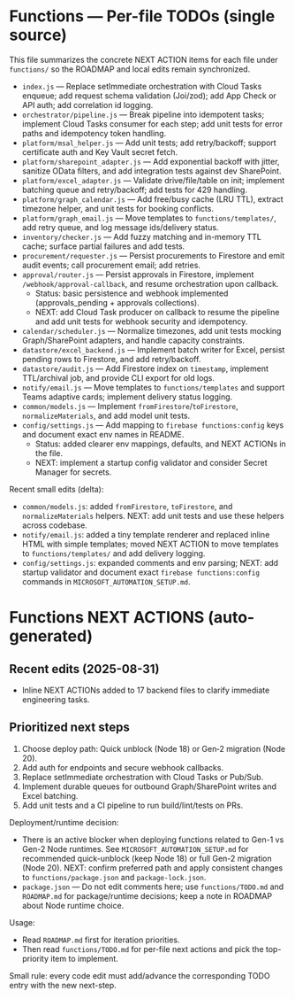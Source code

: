 # Functions — Per-file TODOs (single source)

This file summarizes the concrete NEXT ACTION items for each file under `functions/` so the ROADMAP and local edits remain synchronized.

- `index.js` — Replace setImmediate orchestration with Cloud Tasks enqueue; add request schema validation (Joi/zod); add App Check or API auth; add correlation id logging.
- `orchestrator/pipeline.js` — Break pipeline into idempotent tasks; implement Cloud Tasks consumer for each step; add unit tests for error paths and idempotency token handling.
- `platform/msal_helper.js` — Add unit tests; add retry/backoff; support certificate auth and Key Vault secret fetch.
- `platform/sharepoint_adapter.js` — Add exponential backoff with jitter, sanitize OData filters, and add integration tests against dev SharePoint.
- `platform/excel_adapter.js` — Validate drive/file/table on init; implement batching queue and retry/backoff; add tests for 429 handling.
- `platform/graph_calendar.js` — Add free/busy cache (LRU TTL), extract timezone helper, and unit tests for booking conflicts.
- `platform/graph_email.js` — Move templates to `functions/templates/`, add retry queue, and log message ids/delivery status.
- `inventory/checker.js` — Add fuzzy matching and in-memory TTL cache; surface partial failures and add tests.
- `procurement/requester.js` — Persist procurements to Firestore and emit audit events; call procurement email; add retries.
- `approval/router.js` — Persist approvals in Firestore, implement `/webhook/approval-callback`, and resume orchestration upon callback.
	- Status: basic persistence and webhook implemented (approvals_pending + approvals collections).
	- NEXT: add Cloud Task producer on callback to resume the pipeline and add unit tests for webhook security and idempotency.
- `calendar/scheduler.js` — Normalize timezones, add unit tests mocking Graph/SharePoint adapters, and handle capacity constraints.
- `datastore/excel_backend.js` — Implement batch writer for Excel, persist pending rows to Firestore, and add retry/backoff.
- `datastore/audit.js` — Add Firestore index on `timestamp`, implement TTL/archival job, and provide CLI export for old logs.
- `notify/email.js` — Move templates to `functions/templates` and support Teams adaptive cards; implement delivery status logging.
- `common/models.js` — Implement `fromFirestore`/`toFirestore`, `normalizeMaterials`, and add model unit tests.
- `config/settings.js` — Add mapping to `firebase functions:config` keys and document exact env names in README.
	- Status: added clearer env mappings, defaults, and NEXT ACTIONs in the file.
	- NEXT: implement a startup config validator and consider Secret Manager for secrets.

Recent small edits (delta):
- `common/models.js`: added `fromFirestore`, `toFirestore`, and `normalizeMaterials` helpers. NEXT: add unit tests and use these helpers across codebase.
- `notify/email.js`: added a tiny template renderer and replaced inline HTML with simple templates; moved NEXT ACTION to move templates to `functions/templates/` and add delivery logging.
- `config/settings.js`: expanded comments and env parsing; NEXT: add startup validator and document exact `firebase functions:config` commands in `MICROSOFT_AUTOMATION_SETUP.md`.

# Functions NEXT ACTIONS (auto-generated)

## Recent edits (2025-08-31)
- Inline NEXT ACTIONs added to 17 backend files to clarify immediate engineering tasks.

## Prioritized next steps
1. Choose deploy path: Quick unblock (Node 18) or Gen‑2 migration (Node 20).
2. Add auth for endpoints and secure webhook callbacks.
3. Replace setImmediate orchestration with Cloud Tasks or Pub/Sub.
4. Implement durable queues for outbound Graph/SharePoint writes and Excel batching.
5. Add unit tests and a CI pipeline to run build/lint/tests on PRs.

Deployment/runtime decision:
- There is an active blocker when deploying functions related to Gen-1 vs Gen-2 Node runtimes. See `MICROSOFT_AUTOMATION_SETUP.md` for recommended quick-unblock (keep Node 18) or full Gen-2 migration (Node 20). NEXT: confirm preferred path and apply consistent changes to `functions/package.json` and `package-lock.json`.
- `package.json` — Do not edit comments here; use `functions/TODO.md` and `ROADMAP.md` for package/runtime decisions; keep a note in ROADMAP about Node runtime choice.

Usage:
- Read `ROADMAP.md` first for iteration priorities.
- Then read `functions/TODO.md` for per-file next actions and pick the top-priority item to implement.

Small rule: every code edit must add/advance the corresponding TODO entry with the new next-step.
